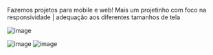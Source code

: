 Fazemos projetos para mobile e web! 
Mais um projetinho com foco na responsividade | adequação aos diferentes tamanhos de tela

![image](https://github.com/user-attachments/assets/c1fc284c-fc5f-4e44-92ff-72a500419c43)

![image](https://github.com/user-attachments/assets/d31cfcd2-ea41-45d4-aa4d-b676948f2372)
![image](https://github.com/user-attachments/assets/c419fb6d-d21a-4ad5-ab6a-c3ad3c91de4c)
